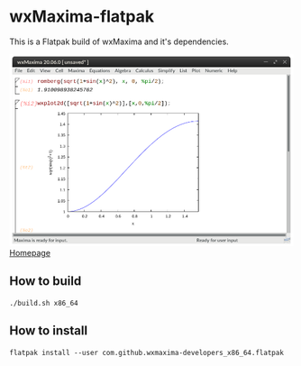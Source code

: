 # wxMaxima-flatpak

This is a Flatpak build of wxMaxima and it's dependencies.

![Screenshot](screenshot.png)
[Homepage](https://github.com/wxMaxima-developers/wxmaxima)

## How to build
```
./build.sh x86_64
```

## How to install
```
flatpak install --user com.github.wxmaxima-developers_x86_64.flatpak
```

